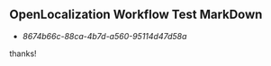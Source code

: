 ## OpenLocalization Workflow Test MarkDown
* *8674b66c-88ca-4b7d-a560-95114d47d58a*
 
thanks!

<!--HONumber=Jan17_HO2-->


